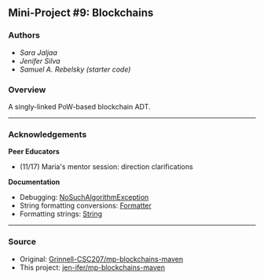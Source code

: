 ## Mini-Project #9: Blockchains

### Authors

- *Sara Jaljaa*
- *Jenifer Silva*
- *Samuel A. Rebelsky (starter code)*

### Overview

A singly-linked PoW-based blockchain ADT.

---

### Acknowledgements

**Peer Educators**

- (11/17) Maria's mentor session: direction clarifications

**Documentation**

- Debugging: [NoSuchAlgorithmException](https://docs.oracle.com/javase/8/docs/api/index.html?java/security/NoSuchAlgorithmException.html)
- String formatting conversions: [Formatter](https://download.java.net/java/early_access/jdk24/docs/api/java.base/java/lang/String.html)
- Formatting strings: [String](https://download.java.net/java/early_access/jdk24/docs/api/java.base/java/lang/String.html)

---

### Source

- Original: [Grinnell-CSC207/mp-blockchains-maven](https://github.com/Grinnell-CSC207/mp-blockchains-maven)
- This project: [jen-ifer/mp-blockchains-maven](https://github.com/jen-ifer/mp-blockchains-maven)
